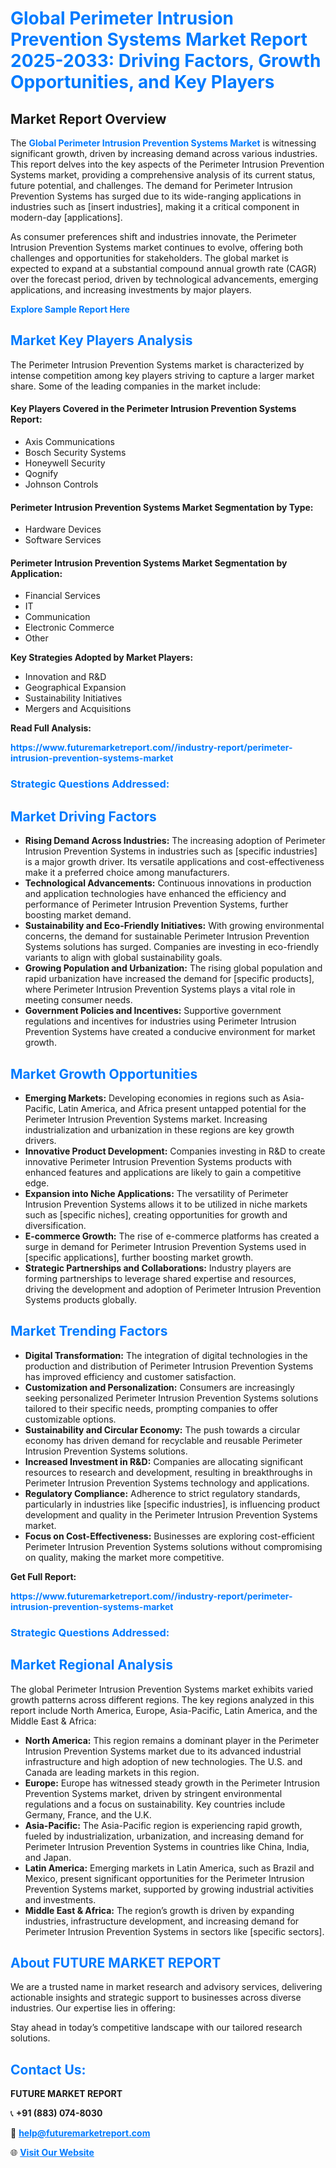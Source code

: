 <h1 style="color: #007BFF;">Global Perimeter Intrusion Prevention Systems Market Report 2025-2033: Driving Factors, Growth Opportunities, and Key Players</h1>

<section id="overview">
<h2>Market Report Overview</h2>
<p>The <a href="https://www.futuremarketreport.com//industry-report/perimeter-intrusion-prevention-systems-market" style="color: #007BFF; text-decoration: none;"><strong>Global Perimeter Intrusion Prevention Systems Market</strong></a> is witnessing significant growth, driven by increasing demand across various industries. This report delves into the key aspects of the Perimeter Intrusion Prevention Systems market, providing a comprehensive analysis of its current status, future potential, and challenges. The demand for Perimeter Intrusion Prevention Systems has surged due to its wide-ranging applications in industries such as [insert industries], making it a critical component in modern-day [applications].</p>
<p>As consumer preferences shift and industries innovate, the Perimeter Intrusion Prevention Systems market continues to evolve, offering both challenges and opportunities for stakeholders. The global market is expected to expand at a substantial compound annual growth rate (CAGR) over the forecast period, driven by technological advancements, emerging applications, and increasing investments by major players.</p>
</section>

<section id="overview">
<p><a href="https://www.futuremarketreport.com//request-sample/reportId=50907" style="color: #007BFF; text-decoration: none;"><strong>Explore Sample Report Here</strong></a></p>
</section>

<section id="key-players">
<h2 style="color: #007BFF;">Market Key Players Analysis</h2>
<p>The Perimeter Intrusion Prevention Systems market is characterized by intense competition among key players striving to capture a larger market share. Some of the leading companies in the market include:</p>
<h4>Key Players Covered in the Perimeter Intrusion Prevention Systems Report:</h4>
<ul><li>Axis Communications</li><li>Bosch Security Systems</li><li>Honeywell Security</li><li>Qognify</li><li>Johnson Controls</li></ul>
<h4>Perimeter Intrusion Prevention Systems Market Segmentation by Type:</h4>
<ul><li>Hardware Devices</li><li>Software Services</li></ul>

<h4>Perimeter Intrusion Prevention Systems Market Segmentation by Application:</h4>
<ul><li>Financial Services</li><li>IT</li><li>Communication</li><li>Electronic Commerce</li><li>Other</li></ul>
<p><strong>Key Strategies Adopted by Market Players:</strong></p>
<ul>
<li>Innovation and R&D</li>
<li>Geographical Expansion</li>
<li>Sustainability Initiatives</li>
<li>Mergers and Acquisitions</li>
</ul>
</section>

<section>
<p><strong>Read Full Analysis: </strong></p><a href="https://www.futuremarketreport.com//industry-report/perimeter-intrusion-prevention-systems-market" style="color: #007BFF; text-decoration: none;"><strong>https://www.futuremarketreport.com//industry-report/perimeter-intrusion-prevention-systems-market</strong></a>
<h3 style="color: #007BFF;">Strategic Questions Addressed:</h3>
</section>

<section id="driving-factors">
<h2 style="color: #007BFF;">Market Driving Factors</h2>
<ul>
<li><strong>Rising Demand Across Industries:</strong> The increasing adoption of Perimeter Intrusion Prevention Systems in industries such as [specific industries] is a major growth driver. Its versatile applications and cost-effectiveness make it a preferred choice among manufacturers.</li>
<li><strong>Technological Advancements:</strong> Continuous innovations in production and application technologies have enhanced the efficiency and performance of Perimeter Intrusion Prevention Systems, further boosting market demand.</li>
<li><strong>Sustainability and Eco-Friendly Initiatives:</strong> With growing environmental concerns, the demand for sustainable Perimeter Intrusion Prevention Systems solutions has surged. Companies are investing in eco-friendly variants to align with global sustainability goals.</li>
<li><strong>Growing Population and Urbanization:</strong> The rising global population and rapid urbanization have increased the demand for [specific products], where Perimeter Intrusion Prevention Systems plays a vital role in meeting consumer needs.</li>
<li><strong>Government Policies and Incentives:</strong> Supportive government regulations and incentives for industries using Perimeter Intrusion Prevention Systems have created a conducive environment for market growth.</li>
</ul>
</section>

<section id="growth-opportunities">
<h2 style="color: #007BFF;">Market Growth Opportunities</h2>
<ul>
<li><strong>Emerging Markets:</strong> Developing economies in regions such as Asia-Pacific, Latin America, and Africa present untapped potential for the Perimeter Intrusion Prevention Systems market. Increasing industrialization and urbanization in these regions are key growth drivers.</li>
<li><strong>Innovative Product Development:</strong> Companies investing in R&D to create innovative Perimeter Intrusion Prevention Systems products with enhanced features and applications are likely to gain a competitive edge.</li>
<li><strong>Expansion into Niche Applications:</strong> The versatility of Perimeter Intrusion Prevention Systems allows it to be utilized in niche markets such as [specific niches], creating opportunities for growth and diversification.</li>
<li><strong>E-commerce Growth:</strong> The rise of e-commerce platforms has created a surge in demand for Perimeter Intrusion Prevention Systems used in [specific applications], further boosting market growth.</li>
<li><strong>Strategic Partnerships and Collaborations:</strong> Industry players are forming partnerships to leverage shared expertise and resources, driving the development and adoption of Perimeter Intrusion Prevention Systems products globally.</li>
</ul>
</section>

<section id="trending-factors">
<h2 style="color: #007BFF;">Market Trending Factors</h2>
<ul>
<li><strong>Digital Transformation:</strong> The integration of digital technologies in the production and distribution of Perimeter Intrusion Prevention Systems has improved efficiency and customer satisfaction.</li>
<li><strong>Customization and Personalization:</strong> Consumers are increasingly seeking personalized Perimeter Intrusion Prevention Systems solutions tailored to their specific needs, prompting companies to offer customizable options.</li>
<li><strong>Sustainability and Circular Economy:</strong> The push towards a circular economy has driven demand for recyclable and reusable Perimeter Intrusion Prevention Systems solutions.</li>
<li><strong>Increased Investment in R&D:</strong> Companies are allocating significant resources to research and development, resulting in breakthroughs in Perimeter Intrusion Prevention Systems technology and applications.</li>
<li><strong>Regulatory Compliance:</strong> Adherence to strict regulatory standards, particularly in industries like [specific industries], is influencing product development and quality in the Perimeter Intrusion Prevention Systems market.</li>
<li><strong>Focus on Cost-Effectiveness:</strong> Businesses are exploring cost-efficient Perimeter Intrusion Prevention Systems solutions without compromising on quality, making the market more competitive.</li>
</ul>
</section>

<section>
<p><strong>Get Full Report: </strong></p><a href="https://www.futuremarketreport.com//industry-report/perimeter-intrusion-prevention-systems-market" style="color: #007BFF; text-decoration: none;"><strong>https://www.futuremarketreport.com//industry-report/perimeter-intrusion-prevention-systems-market</strong></a>
<h3 style="color: #007BFF;">Strategic Questions Addressed:</h3>
</section>


<section id="regional-analysis">
<h2 style="color: #007BFF;">Market Regional Analysis</h2>
<p>The global Perimeter Intrusion Prevention Systems market exhibits varied growth patterns across different regions. The key regions analyzed in this report include North America, Europe, Asia-Pacific, Latin America, and the Middle East & Africa:</p>
<ul>
<li><strong>North America:</strong> This region remains a dominant player in the Perimeter Intrusion Prevention Systems market due to its advanced industrial infrastructure and high adoption of new technologies. The U.S. and Canada are leading markets in this region.</li>
<li><strong>Europe:</strong> Europe has witnessed steady growth in the Perimeter Intrusion Prevention Systems market, driven by stringent environmental regulations and a focus on sustainability. Key countries include Germany, France, and the U.K.</li>
<li><strong>Asia-Pacific:</strong> The Asia-Pacific region is experiencing rapid growth, fueled by industrialization, urbanization, and increasing demand for Perimeter Intrusion Prevention Systems in countries like China, India, and Japan.</li>
<li><strong>Latin America:</strong> Emerging markets in Latin America, such as Brazil and Mexico, present significant opportunities for the Perimeter Intrusion Prevention Systems market, supported by growing industrial activities and investments.</li>
<li><strong>Middle East & Africa:</strong> The region’s growth is driven by expanding industries, infrastructure development, and increasing demand for Perimeter Intrusion Prevention Systems in sectors like [specific sectors].</li>
</ul>
</section>

<footer>
<h2 style="color: #007BFF;">About FUTURE MARKET REPORT</h2>
<p>We are a trusted name in market research and advisory services, delivering actionable insights and strategic support to businesses across diverse industries. Our expertise lies in offering:</p>

<p>Stay ahead in today’s competitive landscape with our tailored research solutions.</p>

<h2 style="color: #007BFF;">Contact Us:</h2>
<p><strong>FUTURE MARKET REPORT</strong></p>
<p>📞 <strong>+91 (883) 074-8030</strong></p>
<p>📧 <strong><a href="mailto:help@futuremarketreport.com" style="color: #007BFF;">help@futuremarketreport.com</a></strong></p>
<p>🌐 <strong><a href="https://www.futuremarketreport.com/" style="color: #007BFF;">Visit Our Website</a></strong></p>
</footer>